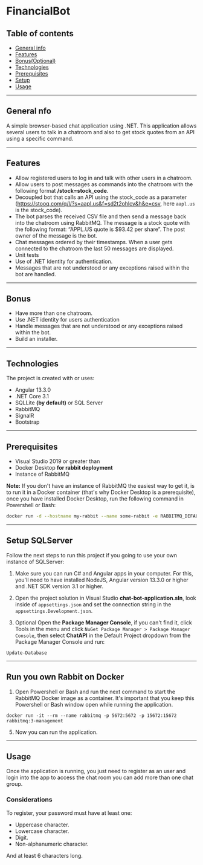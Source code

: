 # FinancialBot


## Table of contents
* [General info](#general-info)
* [Features](#features)
* [Bonus(Optional)](#bonus)
* [Technologies](#technologies)
* [Prerequisites](#prerequisites)
* [Setup](#setup)
* [Usage](#usage)

---

## General nfo
A simple browser-based chat application using .NET. This application allows several users to talk in a chatroom and also to get stock quotes from an API using a specific command.

---

## Features
* Allow registered users to log in and talk with other users in a chatroom.
* Allow users to post messages as commands into the chatroom with the following format **/stock=stock_code**.
* Decoupled bot that calls an API using the stock_code as a parameter (https://stooq.com/q/l/?s=aapl.us&f=sd2t2ohlcv&h&e=csv, here `aapl.us` is the stock_code).
* The bot parses the received CSV file and then send a message back into the chatroom using RabbitMQ. The message is a stock quote
with the following format: “APPL.US quote is $93.42 per share”. The post owner of the message is the bot.
*  Chat messages ordered by their timestamps. When a user gets connected to the chatroom the last 50 messages are displayed.
* Unit tests 
* Use of .NET Identity for authentication.
* Messages that are not understood or any exceptions raised within the bot are handled.

---

## Bonus
* Have more than one chatroom. 
* Use .NET identity for users authentication 
* Handle messages that are not understood or any exceptions raised within the bot.
* Build an installer.

---

## Technologies
The project is created with or uses:

* Angular 13.3.0
* .NET Core 3.1
* SQLLite **(by default)** or SQL Server
* RabbitMQ
* SignalR
* Bootstrap
---

## Prerequisites
* Visual Studio 2019 or greater than 
* Docker Desktop **for rabbit deployment**
* Instance of RabbitMQ

**Note:** If you don't have an instance of RabbitMQ the easiest way to get it, is to run it in a Docker container (that's why Docker Desktop is a prerequisite), once you have installed Docker Desktop, run the following command in Powershell or Bash:

```sh
docker run -d --hostname my-rabbit --name some-rabbit -e RABBITMQ_DEFAULT_USER=user -e RABBITMQ_DEFAULT_PASS=password rabbitmq:3-management
```

---

## Setup SQLServer
Follow the next steps to run this project if you going to use your own instance of SQLServer:

1. Make sure you can run C# and Angular apps in your computer. For this, you'll need to have installed NodeJS, Angular version 13.3.0 or higher and .NET SDK version 3.1 or higher.

2. Open the project solution in Visual Studio  **chat-bot-application.sln**, look inside of `appsettings.json` and set the connection string in the `appsettings.Development.json`.

3. Optional Open the **Package Manager Console**, if you can't find it, click Tools in the menu and click `NuGet Package Manager > Package Manager Console`, then select **ChatAPI** in the Default Project dropdown from the Package Manager Console and run:
```
Update-Database
```
---
## Run you own Rabbit on Docker

1. Open Powershell or Bash and run the next command to start the RabbitMQ Docker image as a container. It's important that you keep this Powershell or Bash window open while running the application.
```
docker run -it --rm --name rabbitmq -p 5672:5672 -p 15672:15672 rabbitmq:3-management
```

5. Now you can run the application.

---

## Usage
Once the application is running, you just need to register as an user and login into the app to access the chat room you can add more than one chat group.

### Considerations

To register, your password must have at least one:

* Uppercase character.
* Lowercase character.
* Digit.
* Non-alphanumeric character.

And at least 6 characters long.
 
